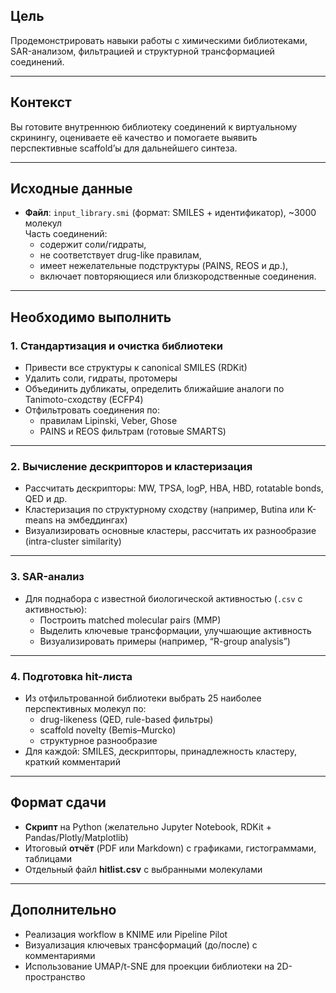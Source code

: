 ## Цель

Продемонстрировать навыки работы с химическими библиотеками, SAR-анализом, фильтрацией и структурной трансформацией соединений.

---

## Контекст

Вы готовите внутреннюю библиотеку соединений к виртуальному скринингу, оцениваете её качество и помогаете выявить перспективные scaffold’ы для дальнейшего синтеза.

---

## Исходные данные

- **Файл**: `input_library.smi` (формат: SMILES + идентификатор), ~3000 молекул  
  Часть соединений:
    - содержит соли/гидраты,
    - не соответствует drug-like правилам,
    - имеет нежелательные подструктуры (PAINS, REOS и др.),
    - включает повторяющиеся или близкородственные соединения.

---

## Необходимо выполнить

### 1. Стандартизация и очистка библиотеки

- Привести все структуры к canonical SMILES (RDKit)
- Удалить соли, гидраты, протомеры
- Объединить дубликаты, определить ближайшие аналоги по Tanimoto-сходству (ECFP4)
- Отфильтровать соединения по:
    - правилам Lipinski, Veber, Ghose
    - PAINS и REOS фильтрам (готовые SMARTS)

---

### 2. Вычисление дескрипторов и кластеризация

- Рассчитать дескрипторы: MW, TPSA, logP, HBA, HBD, rotatable bonds, QED и др.
- Кластеризация по структурному сходству (например, Butina или K-means на эмбеддингах)
- Визуализировать основные кластеры, рассчитать их разнообразие (intra-cluster similarity)

---

### 3. SAR-анализ

- Для поднабора с известной биологической активностью (`.csv` с активностью):
    - Построить matched molecular pairs (MMP)
    - Выделить ключевые трансформации, улучшающие активность
    - Визуализировать примеры (например, “R-group analysis”)

---

### 4. Подготовка hit-листа

- Из отфильтрованной библиотеки выбрать 25 наиболее перспективных молекул по:
    - drug-likeness (QED, rule-based фильтры)
    - scaffold novelty (Bemis–Murcko)
    - структурное разнообразие
- Для каждой: SMILES, дескрипторы, принадлежность кластеру, краткий комментарий

---

## Формат сдачи

- **Скрипт** на Python (желательно Jupyter Notebook, RDKit + Pandas/Plotly/Matplotlib)
- Итоговый **отчёт** (PDF или Markdown) с графиками, гистограммами, таблицами
- Отдельный файл **hitlist.csv** с выбранными молекулами

---

## Дополнительно

- Реализация workflow в KNIME или Pipeline Pilot
- Визуализация ключевых трансформаций (до/после) с комментариями
- Использование UMAP/t-SNE для проекции библиотеки на 2D-пространство
